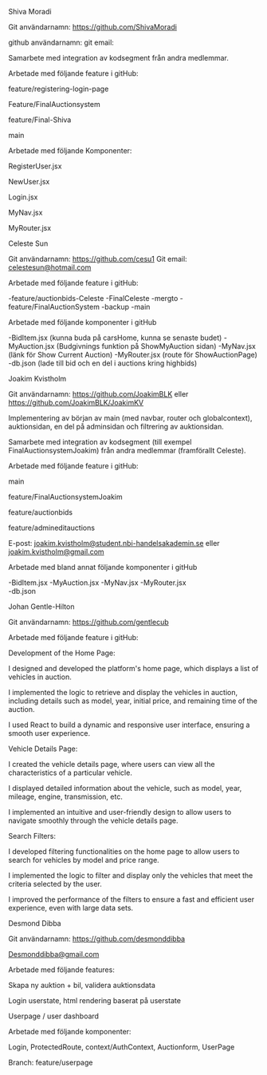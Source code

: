 Shiva Moradi 

Git användarnamn: https://github.com/ShivaMoradi 

github användarnamn: 
git email: 

Samarbete med integration av kodsegment från andra medlemmar. 

Arbetade med följande feature i gitHub: 

feature/registering-login-page  

Feature/FinalAuctionsystem 

feature/Final-Shiva 

main 

Arbetade med följande Komponenter: 

RegisterUser.jsx 

NewUser.jsx 

Login.jsx 

MyNav.jsx 

MyRouter.jsx 

 

  

  

Celeste Sun 

Git användarnamn: https://github.com/cesu1 
Git email: celestesun@hotmail.com

  

Arbetade med följande feature i gitHub: 

-feature/auctionbids-Celeste 
-FinalCeleste 
-mergto 
-feature/FinalAuctionSystem 
-backup 
-main 

Arbetade med följande komponenter i gitHub 

-BidItem.jsx (kunna buda på carsHome, kunna se senaste budet) 
-MyAuction.jsx (Budgivnings funktion på ShowMyAuction sidan) 
-MyNav.jsx (länk för Show Current Auction) 
-MyRouter.jsx (route för ShowAuctionPage)
-db.json (lade till bid och en del i auctions kring highbids) 

 

  

Joakim Kvistholm 

Git användarnamn: https://github.com/JoakimBLK eller https://github.com/JoakimBLK/JoakimKV 

Implementering av början av main (med navbar, router och globalcontext), auktionsidan, en del på adminsidan och filtrering av auktionsidan. 

Samarbete med integration av kodsegment (till exempel FinalAuctionsystemJoakim) från andra medlemmar (framförallt Celeste).   

  

Arbetade med följande feature i gitHub: 

main 

feature/FinalAuctionsystemJoakim 

feature/auctionbids 

feature/admineditauctions 

E-post: joakim.kvistholm@student.nbi-handelsakademin.se eller joakim.kvistholm@gmail.com 

Arbetade med bland annat följande komponenter i gitHub 

-BidItem.jsx 
-MyAuction.jsx 
-MyNav.jsx 
-MyRouter.jsx  
-db.json 

  

  

Johan Gentle-Hilton 

Git användarnamn: https://github.com/gentlecub 

  

Arbetade med följande feature i gitHub: 

Development of the Home Page: 

I designed and developed the platform's home page, which displays a list of vehicles in auction. 

I implemented the logic to retrieve and display the vehicles in auction, including details such as model, year, initial price, and remaining time of the auction. 

I used React to build a dynamic and responsive user interface, ensuring a smooth user experience. 

Vehicle Details Page: 

I created the vehicle details page, where users can view all the characteristics of a particular vehicle. 

I displayed detailed information about the vehicle, such as model, year, mileage, engine, transmission, etc. 

I implemented an intuitive and user-friendly design to allow users to navigate smoothly through the vehicle details page. 

Search Filters: 

I developed filtering functionalities on the home page to allow users to search for vehicles by model and price range. 

I implemented the logic to filter and display only the vehicles that meet the criteria selected by the user. 

I improved the performance of the filters to ensure a fast and efficient user experience, even with large data sets. 

  

Desmond Dibba 

Git användarnamn: https://github.com/desmonddibba  

Desmonddibba@gmail.com 

Arbetade med följande features: 

Skapa ny auktion + bil, validera auktionsdata  

Login userstate, html rendering baserat på userstate 

Userpage / user dashboard 

Arbetade med följande komponenter: 

Login, ProtectedRoute, context/AuthContext, Auctionform, UserPage 

Branch: feature/userpage 

